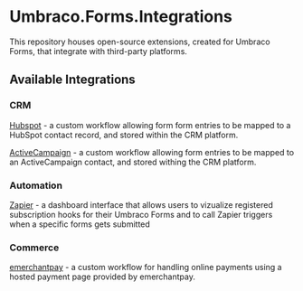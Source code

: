 # Umbraco.Forms.Integrations

This repository houses open-source extensions, created for Umbraco Forms, that integrate with third-party platforms.

## Available Integrations

### CRM

[Hubspot](./src/Umbraco.Forms.Integrations.Crm.Hubspot/) - a custom workflow allowing form form entries to be mapped to a HubSpot contact record, and stored within the CRM platform.

[ActiveCampaign](./src/Umbraco.Forms.Integrations.Crm.ActiveCampaign/) - a custom workflow allowing form entries to be mapped to an ActiveCampaign contact, and stored withing the CRM platform.

### Automation

[Zapier](./src/Umbraco.Forms.Integrations.Automation.Zapier) - a dashboard interface that allows users to vizualize registered subscription hooks for their Umbraco Forms and to call Zapier triggers when a specific forms gets submitted

### Commerce
[emerchantpay](./src/Umbraco.Forms.Integrations.Commerce.EMerchantPay) - a custom workflow for handling online payments using a hosted payment page provided by emerchantpay.

